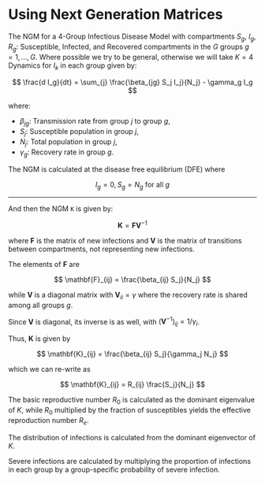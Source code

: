 # Using Next Generation Matrices

The NGM for a 4-Group Infectious Disease Model with compartments $S_g$, $I_g$, $R_g$: Susceptible, Infected, and Recovered compartments in the $G$ groups $g = 1, \dots, G$. Where possible we try to be general, otherwise we will take $K = 4$
Dynamics for $I_k$ in each group given by:

$$
\frac{d I_g}{dt} = \sum_{j} \frac{\beta_{jg} S_j I_j}{N_j} - \gamma_g I_g
$$

where:

- $\beta_{jg}$: Transmission rate from group $j$ to group $g$,
- $S_j$: Susceptible population in group $j$,
- $N_j$: Total population in group $j$,
- $\gamma_g$: Recovery rate in group $g$.

The NGM is calculated at the disease free equilibrium (DFE) where

$$
I_g = 0, S_g = N_g \  \text{for all\ } g
$$

---

And then the NGM `K` is given by:

$$
\mathbf{K} = \mathbf{F} \mathbf{V}^{-1}
$$

where $\mathbf{F}$ is the matrix of new infections and $\mathbf{V}$ is the matrix of transitions between compartments, not representing new infections.

The elements of $\mathbf{F}$ are

$$
\mathbf{F}_{ij} = \frac{\beta_{ij} S_j}{N_j}
$$

while $\mathbf{V}$ is a diagonal matrix with $\mathbf{V}_{ii} = \gamma$ where the recovery rate is shared among all groups $g$. 

Since $\mathbf{V}$ is diagonal, its inverse is as well, with $(\mathbf{V}^{-1})_{ij} = 1 / \gamma_i$.

Thus, $\mathbf{K}$ is given by

$$
\mathbf{K}_{ij} = \frac{\beta_{ij} S_j}{\gamma_j N_j}
$$

which we can re-write as

$$
\mathbf{K}_{ij} = R_{ij} \frac{S_j}{N_j}
$$

The basic reproductive number $R_0$ is calculated as the dominant eigenvalue of $K$, while $R_0$ multiplied by the fraction of susceptibles yields the effective reproduction number $R_e$.

The distribution of infections is calculated from the dominant eigenvector of $K$.

Severe infections are calculated by multiplying the proportion of infections in each group by a group-specific probability of severe infection.
